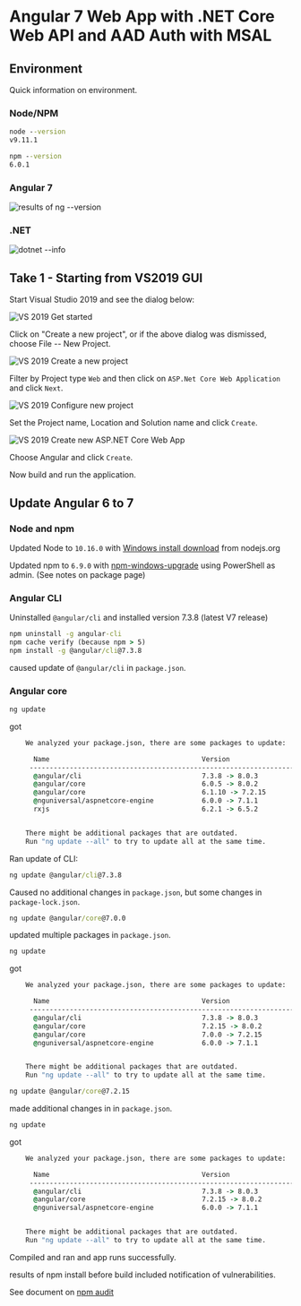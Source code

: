 # Angular 7 Web App with .NET Core Web API and AAD Auth with MSAL

## Environment

Quick information on environment.

### Node/NPM

```cmd
node --version
v9.11.1

npm --version
6.0.1
```

### Angular 7
![results of ng --version](img/01_ng_version.png)

### .NET
![dotnet --info](img/01a_dotnet_info.png)

## Take 1 - Starting from VS2019 GUI

Start Visual Studio 2019 and see the dialog below:

![VS 2019 Get started](img/02_VS2019_pickdlg.png)

Click on "Create a new project", or if the above dialog was dismissed,  choose File -- New Project.

![VS 2019 Create a new project](img/03_VS2019_pickdlg2.png)

Filter by Project type `Web` and then click on `ASP.Net Core Web Application` and click `Next`.

![VS 2019 Configure new project](img/04_VS2019_ConfigProject.png)

Set the Project name, Location and Solution name and click `Create`.

![VS 2019 Create new ASP.NET Core Web App](img/05_VS2019_CreateWebApp.png)

Choose Angular and click `Create`.

Now build and run the application.

## Update Angular 6 to 7

### Node and npm

Updated Node to `10.16.0` with [Windows install download](https://nodejs.org/en/download/)
from nodejs.org

Updated npm to `6.9.0` with [npm-windows-upgrade](https://www.npmjs.com/package/npm-windows-upgrade)
using PowerShell as admin.  (See notes on package page)

### Angular CLI

Uninstalled `@angular/cli` and installed version 7.3.8 (latest V7 release)
```cmd
npm uninstall -g angular-cli
npm cache verify (because npm > 5)
npm install -g @angular/cli@7.3.8
```
caused update of `@angular/cli` in `package.json`.

### Angular core

```cmd
ng update
```
got
```cmd
    We analyzed your package.json, there are some packages to update:

      Name                                      Version                  Command to update
     ---------------------------------------------------------------------------------------
      @angular/cli                              7.3.8 -> 8.0.3           ng update @angular/cli
      @angular/core                             6.0.5 -> 8.0.2           ng update @angular/core
      @angular/core                             6.1.10 -> 7.2.15         ng update @angular/core
      @nguniversal/aspnetcore-engine            6.0.0 -> 7.1.1           ng update @nguniversal/aspnetcore-engine
      rxjs                                      6.2.1 -> 6.5.2           ng update rxjs


    There might be additional packages that are outdated.
    Run "ng update --all" to try to update all at the same time.
```

Ran update of CLI:
```cmd
ng update @angular/cli@7.3.8
```
Caused no additional changes in `package.json`, but some changes
in `package-lock.json`.

```cmd
ng update @angular/core@7.0.0
```
updated multiple packages in `package.json`.

```cmd
ng update
```
got
```cmd
    We analyzed your package.json, there are some packages to update:

      Name                                      Version                  Command to update
     ---------------------------------------------------------------------------------------
      @angular/cli                              7.3.8 -> 8.0.3           ng update @angular/cli
      @angular/core                             7.2.15 -> 8.0.2          ng update @angular/core
      @angular/core                             7.0.0 -> 7.2.15          ng update @angular/core
      @nguniversal/aspnetcore-engine            6.0.0 -> 7.1.1           ng update @nguniversal/aspnetcore-engine


    There might be additional packages that are outdated.
    Run "ng update --all" to try to update all at the same time.
```

```cmd
ng update @angular/core@7.2.15
```
made additional changes in in `package.json`.
```cmd
ng update
```
got
```cmd
    We analyzed your package.json, there are some packages to update:

      Name                                      Version                  Command to update
     ---------------------------------------------------------------------------------------
      @angular/cli                              7.3.8 -> 8.0.3           ng update @angular/cli
      @angular/core                             7.2.15 -> 8.0.2          ng update @angular/core
      @nguniversal/aspnetcore-engine            6.0.0 -> 7.1.1           ng update @nguniversal/aspnetcore-engine


    There might be additional packages that are outdated.
    Run "ng update --all" to try to update all at the same time.
```

Compiled and ran and app runs successfully.

results of npm install before build included notification of vulnerabilities.

See document on [npm audit](./_docs/npm_audit.md)

